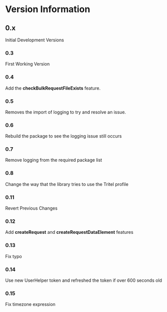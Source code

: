 # Version Information

## 0.x
Initial Development Versions

### 0.3
First Working Version

### 0.4
Add the **checkBulkRequestFileExists** feature.

### 0.5
Removes the import of logging to try and resolve an issue.

### 0.6
Rebuild the package to see the logging issue still occurs

### 0.7
Remove logging from the required package list

### 0.8
Change the way that the library tries to use the Tritel profile

### 0.11
Revert Previous Changes

### 0.12
Add **createRequest** and **createRequestDataElement** features

### 0.13
Fix typo

### 0.14
Use new UserHelper token and refreshed the token if over 600 seconds old

### 0.15
Fix timezone expression